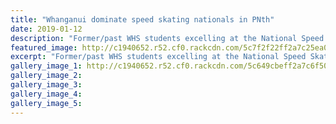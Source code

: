 ```yaml
---
title: "Whanganui dominate speed skating nationals in PNth"
date: 2019-01-12
description: "Former/past WHS students excelling at the National Speed Skating Champs in Palmerston North..."
featured_image: http://c1940652.r52.cf0.rackcdn.com/5c7f2f22ff2a7c25ea0000b8/Chase-Morpeth.300.-Skate-photo-5Mar19.jpg
excerpt: "Former/past WHS students excelling at the National Speed Skating Champs in Palmerston North."
gallery_image_1: http://c1940652.r52.cf0.rackcdn.com/5c649cbeff2a7c6f50000177/NZ-speed-skating-12.1.19-chron.jpg
gallery_image_2: 
gallery_image_3: 
gallery_image_4: 
gallery_image_5: 
---
```

